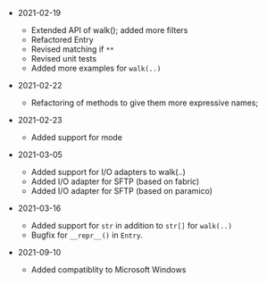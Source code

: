 * 2021-02-19
	* Extended API of walk(); added more filters
	* Refactored Entry
	* Revised matching if `**`
	* Revised unit tests
	* Added more examples for `walk(..)`

* 2021-02-22
	* Refactoring of methods to give them more expressive names;

* 2021-02-23
	* Added support for mode

* 2021-03-05
	* Added support for I/O adapters to walk(..)
	* Added I/O adapter for SFTP (based on fabric)
	* Added I/O adapter for SFTP (based on paramico)

* 2021-03-16
	* Added support for `str` in addition to `str[]` for `walk(..)`
	* Bugfix for `__repr__()` in `Entry`.

* 2021-09-10
	* Added compatiblity to Microsoft Windows

